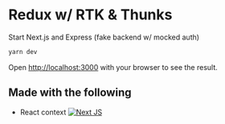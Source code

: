 # Redux w/ RTK & Thunks

Start Next.js and Express (fake backend w/ mocked auth)

```bash
yarn dev
```

Open [http://localhost:3000](http://localhost:3000) with your browser to see the result.

## Made with the following

- React context
  [![Next JS](https://miro.medium.com/max/1042/1*9mESIE8IL4eEFZ6FIO4smA.png)](https://nextjs.org/)
